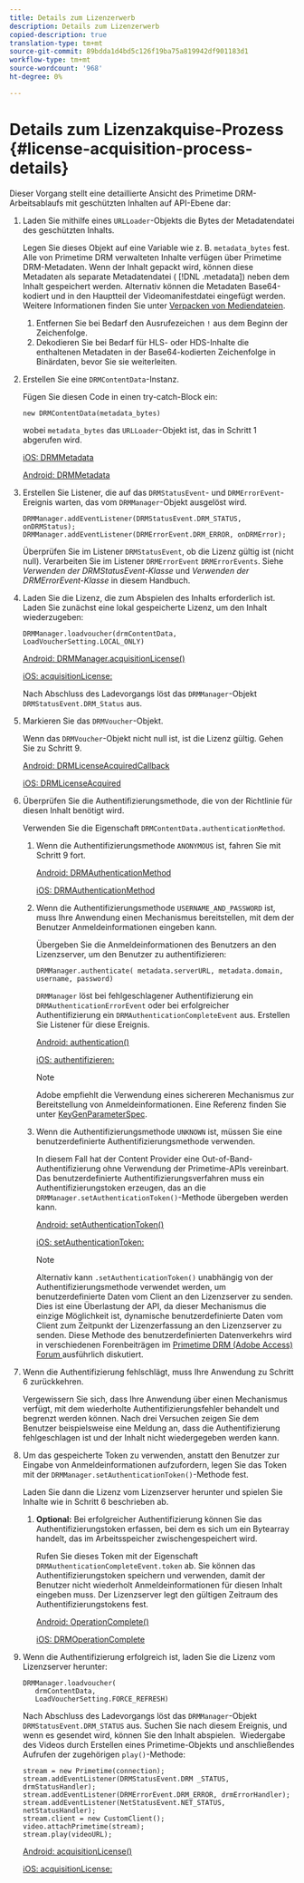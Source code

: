 ```yaml
---
title: Details zum Lizenzerwerb
description: Details zum Lizenzerwerb
copied-description: true
translation-type: tm+mt
source-git-commit: 89bdda1d4bd5c126f19ba75a819942df901183d1
workflow-type: tm+mt
source-wordcount: '968'
ht-degree: 0%

---
```



# Details zum Lizenzakquise-Prozess {#license-acquisition-process-details}

Dieser Vorgang stellt eine detaillierte Ansicht des Primetime DRM-Arbeitsablaufs mit geschützten Inhalten auf API-Ebene dar:

1. Laden Sie mithilfe eines `URLLoader`-Objekts die Bytes der Metadatendatei des geschützten Inhalts.

   Legen Sie dieses Objekt auf eine Variable wie z. B. `metadata_bytes` fest. Alle von Primetime DRM verwalteten Inhalte verfügen über Primetime DRM-Metadaten. Wenn der Inhalt gepackt wird, können diese Metadaten als separate Metadatendatei ( [!DNL .metadata]) neben dem Inhalt gespeichert werden. Alternativ können die Metadaten Base64-kodiert und in den Hauptteil der Videomanifestdatei eingefügt werden. Weitere Informationen finden Sie unter [Verpacken von Mediendateien](../protecting-content/packaging-media-overview/packaging-media-files.md).
   1. Entfernen Sie bei Bedarf den Ausrufezeichen `!` aus dem Beginn der Zeichenfolge.
   1. Dekodieren Sie bei Bedarf für HLS- oder HDS-Inhalte die enthaltenen Metadaten in der Base64-kodierten Zeichenfolge in Binärdaten, bevor Sie sie weiterleiten.
1. Erstellen Sie eine `DRMContentData`-Instanz.

   Fügen Sie diesen Code in einen try-catch-Block ein:

   ```
   new DRMContentData(metadata_bytes)
   ```

   wobei `metadata_bytes` das `URLLoader`-Objekt ist, das in Schritt 1 abgerufen wird.

   [iOS: DRMMetadata](https://help.adobe.com/en_US/primetime/api/drm-apis/client/ios/interface_d_r_m_metadata.html)

   [Android: DRMMetadata](https://help.adobe.com/en_US/primetime/api/drm-apis/client/android/index.html)

1. Erstellen Sie Listener, die auf das `DRMStatusEvent`- und `DRMErrorEvent`-Ereignis warten, das vom `DRMManager`-Objekt ausgelöst wird.

   ```
   DRMManager.addEventListener(DRMStatusEvent.DRM_STATUS, onDRMStatus); 
   DRMManager.addEventListener(DRMErrorEvent.DRM_ERROR, onDRMError);
   ```

   Überprüfen Sie im Listener `DRMStatusEvent`, ob die Lizenz gültig ist (nicht null). Verarbeiten Sie im Listener `DRMErrorEvent` `DRMErrorEvents`. Siehe *Verwenden der DRMStatusEvent-Klasse* und *Verwenden der DRMErrorEvent-Klasse* in diesem Handbuch.

1. Laden Sie die Lizenz, die zum Abspielen des Inhalts erforderlich ist.
Laden Sie zunächst eine lokal gespeicherte Lizenz, um den Inhalt wiederzugeben:

   ```
   DRMManager.loadvoucher(drmContentData, LoadVoucherSetting.LOCAL_ONLY)
   ```

   [Android: DRMManager.acquisitionLicense()](https://help.adobe.com/en_US/primetime/api/drm-apis/client/android/com/adobe/ave/drm/DRMManager.html#acquireLicense(com.adobe.ave.drm.DRMMetadata,%20com.adobe.ave.drm.DRMAcquireLicenseSettings,%20com.adobe.ave.drm.DRMOperationErrorCallback,%20com.adobe.ave.drm.DRMLicenseAcquiredCallback))

   [iOS: acquisitionLicense:](https://help.adobe.com/en_US/primetime/api/drm-apis/client/ios/interface_d_r_m_manager.html#a52accb5ed5b49d6e5d91277d78279f1b)

   Nach Abschluss des Ladevorgangs löst das `DRMManager`-Objekt `DRMStatusEvent.DRM_Status` aus.

1. Markieren Sie das `DRMVoucher`-Objekt.


   Wenn das `DRMVoucher`-Objekt nicht null ist, ist die Lizenz gültig. Gehen Sie zu Schritt 9.

   [Android: DRMLicenseAcquiredCallback](https://help.adobe.com/en_US/primetime/api/drm-apis/client/android/com/adobe/ave/drm/DRMLicenseAcquiredCallback.html)

   [iOS: DRMLicenseAcquired](https://help.adobe.com/en_US/primetime/api/drm-apis/client/ios/_d_r_m_interface_8h.html#afe5a9e3a003f312ee268d9b00927fa6d)
1. Überprüfen Sie die Authentifizierungsmethode, die von der Richtlinie für diesen Inhalt benötigt wird.

   Verwenden Sie die Eigenschaft `DRMContentData.authenticationMethod`.
   1. Wenn die Authentifizierungsmethode `ANONYMOUS` ist, fahren Sie mit Schritt 9 fort. 

      [Android: DRMAuthenticationMethod](https://help.adobe.com/en_US/primetime/api/drm-apis/client/android/index.html?com/adobe/ave/drm/DRMLicenseAcquiredCallback.html)

      [iOS: DRMAuthenticationMethod](https://help.adobe.com/en_US/primetime/api/drm-apis/client/ios/_d_r_m_interface_8h.html#a2003f29af93898b52a4123c2dd92c457)
   1. Wenn die Authentifizierungsmethode `USERNAME_AND_PASSWORD` ist, muss Ihre Anwendung einen Mechanismus bereitstellen, mit dem der Benutzer Anmeldeinformationen eingeben kann.

      Übergeben Sie die Anmeldeinformationen des Benutzers an den Lizenzserver, um den Benutzer zu authentifizieren:

      ```
      DRMManager.authenticate( metadata.serverURL, metadata.domain, username, password)
      ```

      `DRMManager` löst bei fehlgeschlagener Authentifizierung ein `DRMAuthenticationErrorEvent` oder bei erfolgreicher Authentifizierung ein `DRMAuthenticationCompleteEvent` aus. Erstellen Sie Listener für diese Ereignis.

      [Android: authentication()](https://help.adobe.com/en_US/primetime/api/drm-apis/client/android/com/adobe/ave/drm/DRMManager.html#authenticate(com.adobe.ave.drm.DRMMetadata,%20java.lang.String,%20java.lang.String,%20java.lang.String,%20java.lang.String,%20com.adobe.ave.drm.DRMOperationErrorCallback,%20com.adobe.ave.drm.DRMAuthenticationCompleteCallback))

      [iOS: authentifizieren:](https://help.adobe.com/en_US/primetime/api/drm-apis/client/ios/interface_d_r_m_manager.html#a169c1441f196a834094a8e0f5ecb4aca)

      >[!NOTE]
      >
      >Adobe empfiehlt die Verwendung eines sichereren Mechanismus zur Bereitstellung von Anmeldeinformationen. Eine Referenz finden Sie unter [KeyGenParameterSpec](https://developer.android.com/reference/android/security/keystore/KeyGenParameterSpec.html).

   1. Wenn die Authentifizierungsmethode `UNKNOWN` ist, müssen Sie eine benutzerdefinierte Authentifizierungsmethode verwenden.

      In diesem Fall hat der Content Provider eine Out-of-Band-Authentifizierung ohne Verwendung der Primetime-APIs vereinbart. Das benutzerdefinierte Authentifizierungsverfahren muss ein Authentifizierungstoken erzeugen, das an die `DRMManager.setAuthenticationToken()`-Methode übergeben werden kann.

      [Android: setAuthenticationToken()](https://help.adobe.com/en_US/primetime/api/drm-apis/client/android/com/adobe/ave/drm/DRMManager.html#setAuthenticationToken(com.adobe.ave.drm.DRMMetadata,%20java.lang.String,%20byte[],%20com.adobe.ave.drm.DRMOperationErrorCallback,%20com.adobe.ave.drm.DRMOperationCompleteCallback))

      [iOS: setAuthenticationToken:](https://help.adobe.com/en_US/primetime/api/drm-apis/client/ios/interface_d_r_m_manager.html#a17884b5d9bcc5b0b39503f61140f9b09)

      >[!NOTE]
      >
      >Alternativ kann `.setAuthenticationToken()` unabhängig von der Authentifizierungsmethode verwendet werden, um benutzerdefinierte Daten vom Client an den Lizenzserver zu senden. Dies ist eine Überlastung der API, da dieser Mechanismus die einzige Möglichkeit ist, dynamische benutzerdefinierte Daten vom Client zum Zeitpunkt der Lizenzerfassung an den Lizenzserver zu senden. Diese Methode des benutzerdefinierten Datenverkehrs wird in verschiedenen Forenbeiträgen im [Primetime DRM (Adobe Access) Forum ](https://forums.adobe.com/community/adobe_access) ausführlich diskutiert.

1. Wenn die Authentifizierung fehlschlägt, muss Ihre Anwendung zu Schritt 6 zurückkehren.

   Vergewissern Sie sich, dass Ihre Anwendung über einen Mechanismus verfügt, mit dem wiederholte Authentifizierungsfehler behandelt und begrenzt werden können. Nach drei Versuchen zeigen Sie dem Benutzer beispielsweise eine Meldung an, dass die Authentifizierung fehlgeschlagen ist und der Inhalt nicht wiedergegeben werden kann.
1. Um das gespeicherte Token zu verwenden, anstatt den Benutzer zur Eingabe von Anmeldeinformationen aufzufordern, legen Sie das Token mit der `DRMManager.setAuthenticationToken()`-Methode fest.

   Laden Sie dann die Lizenz vom Lizenzserver herunter und spielen Sie Inhalte wie in Schritt 6 beschrieben ab.
   1. **Optional:** Bei erfolgreicher Authentifizierung können Sie das Authentifizierungstoken erfassen, bei dem es sich um ein Bytearray handelt, das im Arbeitsspeicher zwischengespeichert wird.

      Rufen Sie dieses Token mit der Eigenschaft `DRMAuthenticationCompleteEvent.token` ab. Sie können das Authentifizierungstoken speichern und verwenden, damit der Benutzer nicht wiederholt Anmeldeinformationen für diesen Inhalt eingeben muss. Der Lizenzserver legt den gültigen Zeitraum des Authentifizierungstokens fest.

      [Android: OperationComplete()](https://help.adobe.com/en_US/primetime/api/drm-apis/client/android/com/adobe/ave/drm/DRMOperationCompleteCallback.html)

      [iOS: DRMOperationComplete](https://help.adobe.com/en_US/primetime/api/drm-apis/client/ios/_d_r_m_interface_8h.html#a5f2392ec6661b51bf7b0df71cd514731)
1. Wenn die Authentifizierung erfolgreich ist, laden Sie die Lizenz vom Lizenzserver herunter:

   ```
   DRMManager.loadvoucher( 
      drmContentData, 
      LoadVoucherSetting.FORCE_REFRESH)
   ```

   Nach Abschluss des Ladevorgangs löst das `DRMManager`-Objekt `DRMStatusEvent.DRM_STATUS` aus. Suchen Sie nach diesem Ereignis, und wenn es gesendet wird, können Sie den Inhalt abspielen.  Wiedergabe des Videos durch Erstellen eines Primetime-Objekts und anschließendes Aufrufen der zugehörigen `play()`-Methode:

   ```
   stream = new Primetime(connection); 
   stream.addEventListener(DRMStatusEvent.DRM _STATUS, drmStatusHandler); 
   stream.addEventListener(DRMErrorEvent.DRM_ERROR, drmErrorHandler); 
   stream.addEventListener(NetStatusEvent.NET_STATUS, netStatusHandler); 
   stream.client = new CustomClient(); 
   video.attachPrimetime(stream); 
   stream.play(videoURL);
   ```

   [Android: acquisitionLicense()](https://help.adobe.com/en_US/primetime/api/drm-apis/client/android/com/adobe/ave/drm/DRMManager.html#acquireLicense(com.adobe.ave.drm.DRMMetadata,%20com.adobe.ave.drm.DRMAcquireLicenseSettings,%20com.adobe.ave.drm.DRMOperationErrorCallback,%20com.adobe.ave.drm.DRMLicenseAcquiredCallback))

   [iOS: acquisitionLicense:](https://help.adobe.com/en_US/primetime/api/drm-apis/client/ios/interface_d_r_m_manager.html#a52accb5ed5b49d6e5d91277d78279f1b)